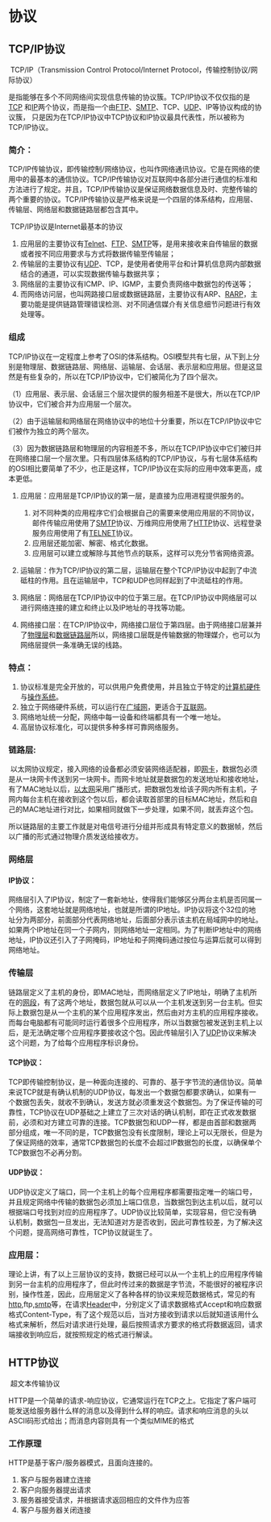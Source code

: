 # 协议

## TCP/IP协议

​		TCP/IP（Transmission Control Protocol/Internet Protocol，传输控制协议/网际协议）

​		是指能够在多个不同网络间实现信息传输的协议簇。TCP/IP协议不仅仅指的是[TCP](https://baike.baidu.com/item/TCP/33012) 和[IP](https://baike.baidu.com/item/IP/224599)两个协议，而是指一个由[FTP](https://baike.baidu.com/item/FTP/13839)、[SMTP](https://baike.baidu.com/item/SMTP/175887)、TCP、[UDP](https://baike.baidu.com/item/UDP/571511)、IP等协议构成的协议簇， 只是因为在TCP/IP协议中TCP协议和IP协议最具代表性，所以被称为TCP/IP协议。

### 简介：

​		TCP/IP传输协议，即传输控制/网络协议，也叫作网络通讯协议。它是在网络的使用中的最基本的通信协议。TCP/IP传输协议对互联网中各部分进行通信的标准和方法进行了规定。并且，TCP/IP传输协议是保证网络数据信息及时、完整传输的两个重要的协议。TCP/IP传输协议是严格来说是一个四层的体系结构，应用层、传输层、网络层和数据链路层都包含其中。

​		TCP/IP协议是Internet最基本的协议

1. 应用层的主要协议有[Telnet](https://baike.baidu.com/item/Telnet/810597)、[FTP](https://baike.baidu.com/item/FTP/13839)、[SMTP](https://baike.baidu.com/item/SMTP/175887)等，是用来接收来自传输层的数据或者按不同应用要求与方式将数据传输至传输层；
2. 传输层的主要协议有[UDP](https://baike.baidu.com/item/UDP/571511)、TCP，是使用者使用平台和计算机信息网内部数据结合的通道，可以实现数据传输与数据共享；
3. 网络层的主要协议有ICMP、IP、IGMP，主要负责网络中数据包的传送等；
4. 而网络访问层，也叫网路接口层或数据链路层，主要协议有ARP、[RARP](https://baike.baidu.com/item/RARP/610685)，主要功能是提供链路管理错误检测、对不同通信媒介有关信息细节问题进行有效处理等。

### 组成

​		TCP/IP协议在一定程度上参考了OSI的体系结构。OSI模型共有七层，从下到上分别是物理层、数据链路层、网络层、运输层、会话层、表示层和应用层。但是这显然是有些复杂的，所以在TCP/IP协议中，它们被简化为了四个层次。

（1）应用层、表示层、会话层三个层次提供的服务相差不是很大，所以在TCP/IP协议中，它们被合并为应用层一个层次。

（2）由于运输层和网络层在网络协议中的地位十分重要，所以在TCP/IP协议中它们被作为独立的两个层次。

（3）因为数据链路层和物理层的内容相差不多，所以在TCP/IP协议中它们被归并在网络接口层一个层次里。只有四层体系结构的TCP/IP协议，与有七层体系结构的OSI相比要简单了不少，也正是这样，TCP/IP协议在实际的应用中效率更高，成本更低。

1. 应用层：应用层是TCP/IP协议的第一层，是直接为应用进程提供服务的。
   1. 对不同种类的应用程序它们会根据自己的需要来使用应用层的不同协议，邮件传输应用使用了[SMTP](https://baike.baidu.com/item/SMTP/175887)协议、万维网应用使用了[HTTP](https://baike.baidu.com/item/HTTP/243074)协议、远程登录服务应用使用了有[TELNET](https://baike.baidu.com/item/TELNET/810597)协议。
   2. 应用层还能加密、解密、格式化数据。
   3. 应用层可以建立或解除与其他节点的联系，这样可以充分节省网络资源。

2. 运输层：作为TCP/IP协议的第二层，运输层在整个TCP/IP协议中起到了中流砥柱的作用。且在运输层中，TCP和UDP也同样起到了中流砥柱的作用。

3. 网络层：网络层在TCP/IP协议中的位于第三层。在TCP/IP协议中网络层可以进行网络连接的建立和终止以及IP地址的寻找等功能。

4. 网络接口层：在TCP/IP协议中，网络接口层位于第四层。由于网络接口层兼并了[物理层](https://baike.baidu.com/item/物理层/4329158)和[数据链路层](https://baike.baidu.com/item/数据链路层/4329290)所以，网络接口层既是传输数据的物理媒介，也可以为网络层提供一条准确无误的线路。

### 特点：

1. 协议标准是完全开放的，可以供用户免费使用，并且独立于特定的[计算机硬件](https://baike.baidu.com/item/计算机硬件/5459592)与[操作系统](https://baike.baidu.com/item/操作系统/192)。
2. 独立于网络硬件系统，可以运行在[广域网](https://baike.baidu.com/item/广域网/422004)，更适合于[互联网](https://baike.baidu.com/item/互联网/199186)。
3. 网络地址统一分配，网络中每一设备和终端都具有一个唯一地址。
4. 高层协议标准化，可以提供多种多样可靠网络服务。

### 链路层:

​		以太网协议规定，接入网络的设备都必须安装网络适配器，即[网卡](https://baike.baidu.com/item/网卡/155684)，数据包必须是从一块网卡传送到另一块网卡。而网卡地址就是数据包的发送地址和接收地址，有了MAC地址以后，[以太网](https://baike.baidu.com/item/以太网/99684)采用广播形式，把数据包发给该子网内所有主机，子网内每台主机在接收到这个包以后，都会读取首部里的目标MAC地址，然后和自己的MAC地址进行对比，如果相同就做下一步处理，如果不同，就丢弃这个包。

​		所以链路层的主要工作就是对电信号进行分组并形成具有特定意义的数据帧，然后以广播的形式通过物理介质发送给接收方。

### 网络层

#### IP协议：

​		网络层引入了IP协议，制定了一套新地址，使得我们能够区分两台主机是否同属一个网络，这套地址就是网络地址，也就是所谓的IP地址。IP协议将这个32位的地址分为两部分，前面部分代表网络地址，后面部分表示该主机在局域网中的地址。如果两个IP地址在同一个子网内，则网络地址一定相同。为了判断IP地址中的网络地址，IP协议还引入了子网掩码，IP地址和子网掩码通过按位与运算后就可以得到网络地址。

### 传输层

​		链路层定义了主机的身份，即MAC地址，而网络层定义了IP地址，明确了主机所在的[网段](https://baike.baidu.com/item/网段/11026985)，有了这两个地址，数据包就从可以从一个主机发送到另一台主机。但实际上数据包是从一个主机的某个应用程序发出，然后由对方主机的应用程序接收。而每台电脑都有可能同时运行着很多个应用程序，所以当数据包被发送到主机上以后，是无法确定哪个应用程序要接收这个包。因此传输层引入了[UDP](https://baike.baidu.com/item/UDP/571511)协议来解决这个问题，为了给每个应用程序标识身份。

#### TCP协议：

​		TCP即传输控制协议，是一种面向连接的、可靠的、基于字节流的通信协议。简单来说TCP就是有确认机制的UDP协议，每发出一个数据包都要求确认，如果有一个数据包丢失，就收不到确认，发送方就必须重发这个数据包。为了保证传输的可靠性，TCP协议在UDP基础之上建立了三次对话的确认机制，即在正式收发数据前，必须和对方建立可靠的连接。TCP数据包和UDP一样，都是由首部和数据两部分组成，唯一不同的是，TCP数据包没有长度限制，理论上可以无限长，但是为了保证网络的效率，通常TCP数据包的长度不会超过IP数据包的长度，以确保单个TCP数据包不必再分割。

#### UDP协议：

​		UDP协议定义了端口，同一个主机上的每个应用程序都需要指定唯一的端口号，并且规定网络中传输的数据包必须加上端口信息，当数据包到达主机以后，就可以根据端口号找到对应的应用程序了。UDP协议比较简单，实现容易，但它没有确认机制，数据包一旦发出，无法知道对方是否收到，因此可靠性较差，为了解决这个问题，提高网络可靠性，TCP协议就诞生了。

### 应用层：

​		理论上讲，有了以上三层协议的支持，数据已经可以从一个主机上的应用程序传输到另一台主机的应用程序了，但此时传过来的数据是字节流，不能很好的被程序识别，操作性差，因此，应用层定义了各种各样的协议来规范数据格式，常见的有[http](https://baike.baidu.com/item/http/243074),ftp,[smtp](https://baike.baidu.com/item/smtp/175887)等，在请求[Header](https://baike.baidu.com/item/Header/688992)中，分别定义了请求数据格式Accept和响应数据格式Content-Type，有了这个规范以后，当对方接收到请求以后就知道该用什么格式来解析，然后对请求进行处理，最后按照请求方要求的格式将数据返回，请求端接收到响应后，就按照规定的格式进行解读。

## HTTP协议

​		超文本传输协议

​		HTTP是一个简单的请求-响应协议，它通常运行在TCP之上。它指定了客户端可能发送给服务器什么样的消息以及得到什么样的响应。请求和响应消息的头以ASCII码形式给出；而消息内容则具有一个类似MIME的格式

### 工作原理

HTTP是基于客户/服务器模式，且面向连接的。

1. 客户与服务器建立连接
2. 客户向服务器提出请求
3. 服务器接受请求，并根据请求返回相应的文件作为应答
4. 客户与服务器关闭连接